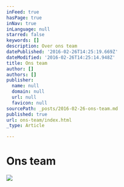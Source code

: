 ```yaml
---
inFeed: true
hasPage: true
inNav: true
inLanguage: null
starred: false
keywords: []
description: Over ons team
datePublished: '2016-02-26T14:25:19.669Z'
dateModified: '2016-02-26T14:25:14.948Z'
title: Ons team
author: []
authors: []
publisher:
  name: null
  domain: null
  url: null
  favicon: null
sourcePath: _posts/2016-02-26-ons-team.md
published: true
url: ons-team/index.html
_type: Article

---
```

# Ons team
![](https://the-grid-user-content.s3-us-west-2.amazonaws.com/a24d4fde-b1d5-47ff-a5eb-3646c3d66a38.jpg)